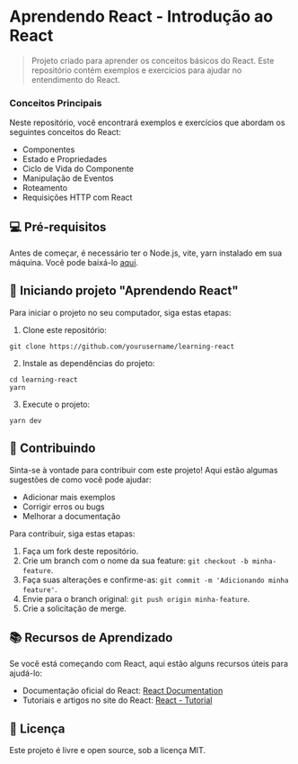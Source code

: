 # Aprendendo React - Introdução ao React

> Projeto criado para aprender os conceitos básicos do React. Este repositório contém exemplos e exercícios para ajudar no entendimento do React.

### Conceitos Principais

Neste repositório, você encontrará exemplos e exercícios que abordam os seguintes conceitos do React:
- Componentes
- Estado e Propriedades
- Ciclo de Vida do Componente
- Manipulação de Eventos
- Roteamento
- Requisições HTTP com React

## 💻 Pré-requisitos

Antes de começar, é necessário ter o Node.js, vite, yarn instalado em sua máquina. Você pode baixá-lo [aqui](https://nodejs.org/).

## 🚀 Iniciando projeto "Aprendendo React"

Para iniciar o projeto no seu computador, siga estas etapas:

1. Clone este repositório:
```
git clone https://github.com/yourusername/learning-react
```

2. Instale as dependências do projeto:
```
cd learning-react
yarn
```

3. Execute o projeto:
```
yarn dev
```

## 📝 Contribuindo

Sinta-se à vontade para contribuir com este projeto! Aqui estão algumas sugestões de como você pode ajudar:
- Adicionar mais exemplos
- Corrigir erros ou bugs
- Melhorar a documentação

Para contribuir, siga estas etapas:

1. Faça um fork deste repositório.
2. Crie um branch com o nome da sua feature: `git checkout -b minha-feature`.
3. Faça suas alterações e confirme-as: `git commit -m 'Adicionando minha feature'`.
4. Envie para o branch original: `git push origin minha-feature`.
5. Crie a solicitação de merge.

## 📚 Recursos de Aprendizado

Se você está começando com React, aqui estão alguns recursos úteis para ajudá-lo:
- Documentação oficial do React: [React Documentation](https://reactjs.org/docs/getting-started.html)
- Tutoriais e artigos no site do React: [React - Tutorial](https://reactjs.org/tutorial/tutorial.html)

## 📝 Licença

Este projeto é livre e open source, sob a licença MIT.
